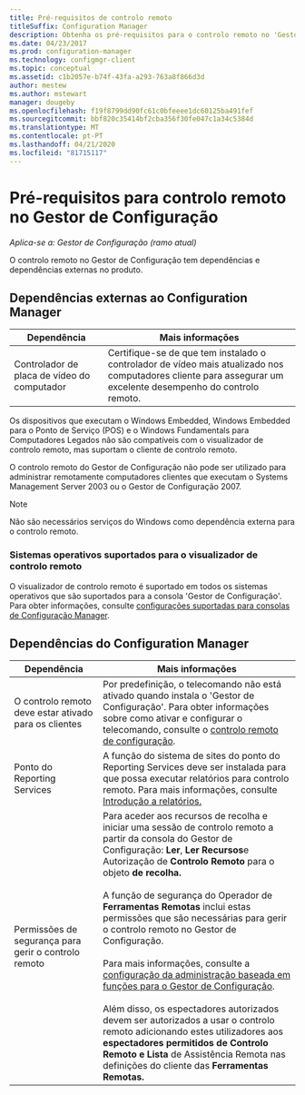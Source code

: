 ```yaml
---
title: Pré-requisitos de controlo remoto
titleSuffix: Configuration Manager
description: Obtenha os pré-requisitos para o controlo remoto no 'Gestor de Configuração'.
ms.date: 04/23/2017
ms.prod: configuration-manager
ms.technology: configmgr-client
ms.topic: conceptual
ms.assetid: c1b2057e-b74f-43fa-a293-763a8f866d3d
author: mestew
ms.author: mstewart
manager: dougeby
ms.openlocfilehash: f19f8799dd90fc61c0bfeeee1dc60125ba491fef
ms.sourcegitcommit: bbf820c35414bf2cba356f30fe047c1a34c5384d
ms.translationtype: MT
ms.contentlocale: pt-PT
ms.lasthandoff: 04/21/2020
ms.locfileid: "81715117"
---
```

# <a name="prerequisites-for-remote-control-in-configuration-manager"></a>Pré-requisitos para controlo remoto no Gestor de Configuração

*Aplica-se a: Gestor de Configuração (ramo atual)*

O controlo remoto no Gestor de Configuração tem dependências e dependências externas no produto.  

## <a name="dependencies-external-to-configuration-manager"></a>Dependências externas ao Configuration Manager  

|Dependência|Mais informações|  
|----------------|----------------------|  
|Controlador de placa de vídeo do computador|Certifique-se de que tem instalado o controlador de vídeo mais atualizado nos computadores cliente para assegurar um excelente desempenho do controlo remoto.|  

 Os dispositivos que executam o Windows Embedded, Windows Embedded para o Ponto de Serviço (POS) e o Windows Fundamentals para Computadores Legados não são compatíveis com o visualizador de controlo remoto, mas suportam o cliente de controlo remoto.  

 O controlo remoto do Gestor de Configuração não pode ser utilizado para administrar remotamente computadores clientes que executam o Systems Management Server 2003 ou o Gestor de Configuração 2007.  

> [!NOTE]  
>  Não são necessários serviços do Windows como dependência externa para o controlo remoto.  

### <a name="supported-operating-systems-for-the-remote-control-viewer"></a>Sistemas operativos suportados para o visualizador de controlo remoto  
O visualizador de controlo remoto é suportado em todos os sistemas operativos que são suportados para a consola 'Gestor de Configuração'. Para obter informações, consulte [configurações suportadas para consolas de Configuração Manager](../../../../core/plan-design/configs/supported-operating-systems-consoles.md).   

## <a name="configuration-manager-dependencies"></a>Dependências do Configuration Manager  

|Dependência|Mais informações|  
|----------------|----------------------|  
|O controlo remoto deve estar ativado para os clientes|Por predefinição, o telecomando não está ativado quando instala o 'Gestor de Configuração'. Para obter informações sobre como ativar e configurar o telecomando, consulte o [controlo remoto de configuração](../../../../core/clients/manage/remote-control/configuring-remote-control.md).|  
|Ponto do Reporting Services|A função do sistema de sites do ponto do Reporting Services deve ser instalada para que possa executar relatórios para controlo remoto. Para mais informações, consulte [Introdução a relatórios.](../../../servers/manage/introduction-to-reporting.md)|  
|Permissões de segurança para gerir o controlo remoto|Para aceder aos recursos de recolha e iniciar uma sessão de controlo remoto a partir da consola do Gestor de Configuração: **Ler**, **Ler Recursos**e Autorização de **Controlo Remoto** para o objeto **de recolha.**<br /><br /> A função de segurança do Operador de **Ferramentas Remotas** inclui estas permissões que são necessárias para gerir o controlo remoto no Gestor de Configuração.<br /><br /> Para mais informações, consulte a [configuração da administração baseada em funções para o Gestor de Configuração](../../../../core/servers/deploy/configure/configure-role-based-administration.md).<br /><br /> Além disso, os espectadores autorizados devem ser autorizados a usar o controlo remoto adicionando estes utilizadores aos **espectadores permitidos de Controlo Remoto e Lista** de Assistência Remota nas definições do cliente das **Ferramentas Remotas.**

